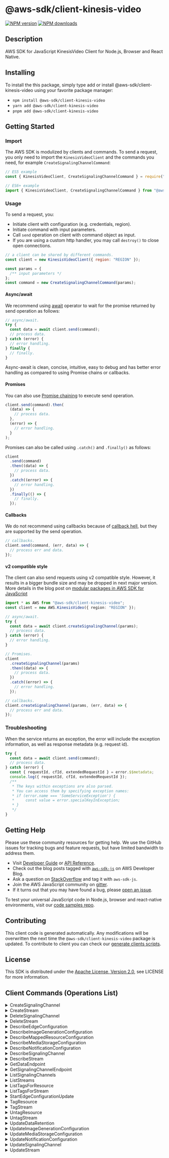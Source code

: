 <!-- generated file, do not edit directly -->

# @aws-sdk/client-kinesis-video

[![NPM version](https://img.shields.io/npm/v/@aws-sdk/client-kinesis-video/latest.svg)](https://www.npmjs.com/package/@aws-sdk/client-kinesis-video)
[![NPM downloads](https://img.shields.io/npm/dm/@aws-sdk/client-kinesis-video.svg)](https://www.npmjs.com/package/@aws-sdk/client-kinesis-video)

## Description

AWS SDK for JavaScript KinesisVideo Client for Node.js, Browser and React Native.

<p></p>

## Installing

To install the this package, simply type add or install @aws-sdk/client-kinesis-video
using your favorite package manager:

- `npm install @aws-sdk/client-kinesis-video`
- `yarn add @aws-sdk/client-kinesis-video`
- `pnpm add @aws-sdk/client-kinesis-video`

## Getting Started

### Import

The AWS SDK is modulized by clients and commands.
To send a request, you only need to import the `KinesisVideoClient` and
the commands you need, for example `CreateSignalingChannelCommand`:

```js
// ES5 example
const { KinesisVideoClient, CreateSignalingChannelCommand } = require("@aws-sdk/client-kinesis-video");
```

```ts
// ES6+ example
import { KinesisVideoClient, CreateSignalingChannelCommand } from "@aws-sdk/client-kinesis-video";
```

### Usage

To send a request, you:

- Initiate client with configuration (e.g. credentials, region).
- Initiate command with input parameters.
- Call `send` operation on client with command object as input.
- If you are using a custom http handler, you may call `destroy()` to close open connections.

```js
// a client can be shared by different commands.
const client = new KinesisVideoClient({ region: "REGION" });

const params = {
  /** input parameters */
};
const command = new CreateSignalingChannelCommand(params);
```

#### Async/await

We recommend using [await](https://developer.mozilla.org/en-US/docs/Web/JavaScript/Reference/Operators/await)
operator to wait for the promise returned by send operation as follows:

```js
// async/await.
try {
  const data = await client.send(command);
  // process data.
} catch (error) {
  // error handling.
} finally {
  // finally.
}
```

Async-await is clean, concise, intuitive, easy to debug and has better error handling
as compared to using Promise chains or callbacks.

#### Promises

You can also use [Promise chaining](https://developer.mozilla.org/en-US/docs/Web/JavaScript/Guide/Using_promises#chaining)
to execute send operation.

```js
client.send(command).then(
  (data) => {
    // process data.
  },
  (error) => {
    // error handling.
  }
);
```

Promises can also be called using `.catch()` and `.finally()` as follows:

```js
client
  .send(command)
  .then((data) => {
    // process data.
  })
  .catch((error) => {
    // error handling.
  })
  .finally(() => {
    // finally.
  });
```

#### Callbacks

We do not recommend using callbacks because of [callback hell](http://callbackhell.com/),
but they are supported by the send operation.

```js
// callbacks.
client.send(command, (err, data) => {
  // process err and data.
});
```

#### v2 compatible style

The client can also send requests using v2 compatible style.
However, it results in a bigger bundle size and may be dropped in next major version. More details in the blog post
on [modular packages in AWS SDK for JavaScript](https://aws.amazon.com/blogs/developer/modular-packages-in-aws-sdk-for-javascript/)

```ts
import * as AWS from "@aws-sdk/client-kinesis-video";
const client = new AWS.KinesisVideo({ region: "REGION" });

// async/await.
try {
  const data = await client.createSignalingChannel(params);
  // process data.
} catch (error) {
  // error handling.
}

// Promises.
client
  .createSignalingChannel(params)
  .then((data) => {
    // process data.
  })
  .catch((error) => {
    // error handling.
  });

// callbacks.
client.createSignalingChannel(params, (err, data) => {
  // process err and data.
});
```

### Troubleshooting

When the service returns an exception, the error will include the exception information,
as well as response metadata (e.g. request id).

```js
try {
  const data = await client.send(command);
  // process data.
} catch (error) {
  const { requestId, cfId, extendedRequestId } = error.$$metadata;
  console.log({ requestId, cfId, extendedRequestId });
  /**
   * The keys within exceptions are also parsed.
   * You can access them by specifying exception names:
   * if (error.name === 'SomeServiceException') {
   *     const value = error.specialKeyInException;
   * }
   */
}
```

## Getting Help

Please use these community resources for getting help.
We use the GitHub issues for tracking bugs and feature requests, but have limited bandwidth to address them.

- Visit [Developer Guide](https://docs.aws.amazon.com/sdk-for-javascript/v3/developer-guide/welcome.html)
  or [API Reference](https://docs.aws.amazon.com/AWSJavaScriptSDK/v3/latest/index.html).
- Check out the blog posts tagged with [`aws-sdk-js`](https://aws.amazon.com/blogs/developer/tag/aws-sdk-js/)
  on AWS Developer Blog.
- Ask a question on [StackOverflow](https://stackoverflow.com/questions/tagged/aws-sdk-js) and tag it with `aws-sdk-js`.
- Join the AWS JavaScript community on [gitter](https://gitter.im/aws/aws-sdk-js-v3).
- If it turns out that you may have found a bug, please [open an issue](https://github.com/aws/aws-sdk-js-v3/issues/new/choose).

To test your universal JavaScript code in Node.js, browser and react-native environments,
visit our [code samples repo](https://github.com/aws-samples/aws-sdk-js-tests).

## Contributing

This client code is generated automatically. Any modifications will be overwritten the next time the `@aws-sdk/client-kinesis-video` package is updated.
To contribute to client you can check our [generate clients scripts](https://github.com/aws/aws-sdk-js-v3/tree/main/scripts/generate-clients).

## License

This SDK is distributed under the
[Apache License, Version 2.0](http://www.apache.org/licenses/LICENSE-2.0),
see LICENSE for more information.

## Client Commands (Operations List)

<details>
<summary>
CreateSignalingChannel
</summary>

[Command API Reference](https://docs.aws.amazon.com/AWSJavaScriptSDK/v3/latest/clients/client-kinesis-video/classes/createsignalingchannelcommand.html) / [Input](https://docs.aws.amazon.com/AWSJavaScriptSDK/v3/latest/clients/client-kinesis-video/interfaces/createsignalingchannelcommandinput.html) / [Output](https://docs.aws.amazon.com/AWSJavaScriptSDK/v3/latest/clients/client-kinesis-video/interfaces/createsignalingchannelcommandoutput.html)

</details>
<details>
<summary>
CreateStream
</summary>

[Command API Reference](https://docs.aws.amazon.com/AWSJavaScriptSDK/v3/latest/clients/client-kinesis-video/classes/createstreamcommand.html) / [Input](https://docs.aws.amazon.com/AWSJavaScriptSDK/v3/latest/clients/client-kinesis-video/interfaces/createstreamcommandinput.html) / [Output](https://docs.aws.amazon.com/AWSJavaScriptSDK/v3/latest/clients/client-kinesis-video/interfaces/createstreamcommandoutput.html)

</details>
<details>
<summary>
DeleteSignalingChannel
</summary>

[Command API Reference](https://docs.aws.amazon.com/AWSJavaScriptSDK/v3/latest/clients/client-kinesis-video/classes/deletesignalingchannelcommand.html) / [Input](https://docs.aws.amazon.com/AWSJavaScriptSDK/v3/latest/clients/client-kinesis-video/interfaces/deletesignalingchannelcommandinput.html) / [Output](https://docs.aws.amazon.com/AWSJavaScriptSDK/v3/latest/clients/client-kinesis-video/interfaces/deletesignalingchannelcommandoutput.html)

</details>
<details>
<summary>
DeleteStream
</summary>

[Command API Reference](https://docs.aws.amazon.com/AWSJavaScriptSDK/v3/latest/clients/client-kinesis-video/classes/deletestreamcommand.html) / [Input](https://docs.aws.amazon.com/AWSJavaScriptSDK/v3/latest/clients/client-kinesis-video/interfaces/deletestreamcommandinput.html) / [Output](https://docs.aws.amazon.com/AWSJavaScriptSDK/v3/latest/clients/client-kinesis-video/interfaces/deletestreamcommandoutput.html)

</details>
<details>
<summary>
DescribeEdgeConfiguration
</summary>

[Command API Reference](https://docs.aws.amazon.com/AWSJavaScriptSDK/v3/latest/clients/client-kinesis-video/classes/describeedgeconfigurationcommand.html) / [Input](https://docs.aws.amazon.com/AWSJavaScriptSDK/v3/latest/clients/client-kinesis-video/interfaces/describeedgeconfigurationcommandinput.html) / [Output](https://docs.aws.amazon.com/AWSJavaScriptSDK/v3/latest/clients/client-kinesis-video/interfaces/describeedgeconfigurationcommandoutput.html)

</details>
<details>
<summary>
DescribeImageGenerationConfiguration
</summary>

[Command API Reference](https://docs.aws.amazon.com/AWSJavaScriptSDK/v3/latest/clients/client-kinesis-video/classes/describeimagegenerationconfigurationcommand.html) / [Input](https://docs.aws.amazon.com/AWSJavaScriptSDK/v3/latest/clients/client-kinesis-video/interfaces/describeimagegenerationconfigurationcommandinput.html) / [Output](https://docs.aws.amazon.com/AWSJavaScriptSDK/v3/latest/clients/client-kinesis-video/interfaces/describeimagegenerationconfigurationcommandoutput.html)

</details>
<details>
<summary>
DescribeMappedResourceConfiguration
</summary>

[Command API Reference](https://docs.aws.amazon.com/AWSJavaScriptSDK/v3/latest/clients/client-kinesis-video/classes/describemappedresourceconfigurationcommand.html) / [Input](https://docs.aws.amazon.com/AWSJavaScriptSDK/v3/latest/clients/client-kinesis-video/interfaces/describemappedresourceconfigurationcommandinput.html) / [Output](https://docs.aws.amazon.com/AWSJavaScriptSDK/v3/latest/clients/client-kinesis-video/interfaces/describemappedresourceconfigurationcommandoutput.html)

</details>
<details>
<summary>
DescribeMediaStorageConfiguration
</summary>

[Command API Reference](https://docs.aws.amazon.com/AWSJavaScriptSDK/v3/latest/clients/client-kinesis-video/classes/describemediastorageconfigurationcommand.html) / [Input](https://docs.aws.amazon.com/AWSJavaScriptSDK/v3/latest/clients/client-kinesis-video/interfaces/describemediastorageconfigurationcommandinput.html) / [Output](https://docs.aws.amazon.com/AWSJavaScriptSDK/v3/latest/clients/client-kinesis-video/interfaces/describemediastorageconfigurationcommandoutput.html)

</details>
<details>
<summary>
DescribeNotificationConfiguration
</summary>

[Command API Reference](https://docs.aws.amazon.com/AWSJavaScriptSDK/v3/latest/clients/client-kinesis-video/classes/describenotificationconfigurationcommand.html) / [Input](https://docs.aws.amazon.com/AWSJavaScriptSDK/v3/latest/clients/client-kinesis-video/interfaces/describenotificationconfigurationcommandinput.html) / [Output](https://docs.aws.amazon.com/AWSJavaScriptSDK/v3/latest/clients/client-kinesis-video/interfaces/describenotificationconfigurationcommandoutput.html)

</details>
<details>
<summary>
DescribeSignalingChannel
</summary>

[Command API Reference](https://docs.aws.amazon.com/AWSJavaScriptSDK/v3/latest/clients/client-kinesis-video/classes/describesignalingchannelcommand.html) / [Input](https://docs.aws.amazon.com/AWSJavaScriptSDK/v3/latest/clients/client-kinesis-video/interfaces/describesignalingchannelcommandinput.html) / [Output](https://docs.aws.amazon.com/AWSJavaScriptSDK/v3/latest/clients/client-kinesis-video/interfaces/describesignalingchannelcommandoutput.html)

</details>
<details>
<summary>
DescribeStream
</summary>

[Command API Reference](https://docs.aws.amazon.com/AWSJavaScriptSDK/v3/latest/clients/client-kinesis-video/classes/describestreamcommand.html) / [Input](https://docs.aws.amazon.com/AWSJavaScriptSDK/v3/latest/clients/client-kinesis-video/interfaces/describestreamcommandinput.html) / [Output](https://docs.aws.amazon.com/AWSJavaScriptSDK/v3/latest/clients/client-kinesis-video/interfaces/describestreamcommandoutput.html)

</details>
<details>
<summary>
GetDataEndpoint
</summary>

[Command API Reference](https://docs.aws.amazon.com/AWSJavaScriptSDK/v3/latest/clients/client-kinesis-video/classes/getdataendpointcommand.html) / [Input](https://docs.aws.amazon.com/AWSJavaScriptSDK/v3/latest/clients/client-kinesis-video/interfaces/getdataendpointcommandinput.html) / [Output](https://docs.aws.amazon.com/AWSJavaScriptSDK/v3/latest/clients/client-kinesis-video/interfaces/getdataendpointcommandoutput.html)

</details>
<details>
<summary>
GetSignalingChannelEndpoint
</summary>

[Command API Reference](https://docs.aws.amazon.com/AWSJavaScriptSDK/v3/latest/clients/client-kinesis-video/classes/getsignalingchannelendpointcommand.html) / [Input](https://docs.aws.amazon.com/AWSJavaScriptSDK/v3/latest/clients/client-kinesis-video/interfaces/getsignalingchannelendpointcommandinput.html) / [Output](https://docs.aws.amazon.com/AWSJavaScriptSDK/v3/latest/clients/client-kinesis-video/interfaces/getsignalingchannelendpointcommandoutput.html)

</details>
<details>
<summary>
ListSignalingChannels
</summary>

[Command API Reference](https://docs.aws.amazon.com/AWSJavaScriptSDK/v3/latest/clients/client-kinesis-video/classes/listsignalingchannelscommand.html) / [Input](https://docs.aws.amazon.com/AWSJavaScriptSDK/v3/latest/clients/client-kinesis-video/interfaces/listsignalingchannelscommandinput.html) / [Output](https://docs.aws.amazon.com/AWSJavaScriptSDK/v3/latest/clients/client-kinesis-video/interfaces/listsignalingchannelscommandoutput.html)

</details>
<details>
<summary>
ListStreams
</summary>

[Command API Reference](https://docs.aws.amazon.com/AWSJavaScriptSDK/v3/latest/clients/client-kinesis-video/classes/liststreamscommand.html) / [Input](https://docs.aws.amazon.com/AWSJavaScriptSDK/v3/latest/clients/client-kinesis-video/interfaces/liststreamscommandinput.html) / [Output](https://docs.aws.amazon.com/AWSJavaScriptSDK/v3/latest/clients/client-kinesis-video/interfaces/liststreamscommandoutput.html)

</details>
<details>
<summary>
ListTagsForResource
</summary>

[Command API Reference](https://docs.aws.amazon.com/AWSJavaScriptSDK/v3/latest/clients/client-kinesis-video/classes/listtagsforresourcecommand.html) / [Input](https://docs.aws.amazon.com/AWSJavaScriptSDK/v3/latest/clients/client-kinesis-video/interfaces/listtagsforresourcecommandinput.html) / [Output](https://docs.aws.amazon.com/AWSJavaScriptSDK/v3/latest/clients/client-kinesis-video/interfaces/listtagsforresourcecommandoutput.html)

</details>
<details>
<summary>
ListTagsForStream
</summary>

[Command API Reference](https://docs.aws.amazon.com/AWSJavaScriptSDK/v3/latest/clients/client-kinesis-video/classes/listtagsforstreamcommand.html) / [Input](https://docs.aws.amazon.com/AWSJavaScriptSDK/v3/latest/clients/client-kinesis-video/interfaces/listtagsforstreamcommandinput.html) / [Output](https://docs.aws.amazon.com/AWSJavaScriptSDK/v3/latest/clients/client-kinesis-video/interfaces/listtagsforstreamcommandoutput.html)

</details>
<details>
<summary>
StartEdgeConfigurationUpdate
</summary>

[Command API Reference](https://docs.aws.amazon.com/AWSJavaScriptSDK/v3/latest/clients/client-kinesis-video/classes/startedgeconfigurationupdatecommand.html) / [Input](https://docs.aws.amazon.com/AWSJavaScriptSDK/v3/latest/clients/client-kinesis-video/interfaces/startedgeconfigurationupdatecommandinput.html) / [Output](https://docs.aws.amazon.com/AWSJavaScriptSDK/v3/latest/clients/client-kinesis-video/interfaces/startedgeconfigurationupdatecommandoutput.html)

</details>
<details>
<summary>
TagResource
</summary>

[Command API Reference](https://docs.aws.amazon.com/AWSJavaScriptSDK/v3/latest/clients/client-kinesis-video/classes/tagresourcecommand.html) / [Input](https://docs.aws.amazon.com/AWSJavaScriptSDK/v3/latest/clients/client-kinesis-video/interfaces/tagresourcecommandinput.html) / [Output](https://docs.aws.amazon.com/AWSJavaScriptSDK/v3/latest/clients/client-kinesis-video/interfaces/tagresourcecommandoutput.html)

</details>
<details>
<summary>
TagStream
</summary>

[Command API Reference](https://docs.aws.amazon.com/AWSJavaScriptSDK/v3/latest/clients/client-kinesis-video/classes/tagstreamcommand.html) / [Input](https://docs.aws.amazon.com/AWSJavaScriptSDK/v3/latest/clients/client-kinesis-video/interfaces/tagstreamcommandinput.html) / [Output](https://docs.aws.amazon.com/AWSJavaScriptSDK/v3/latest/clients/client-kinesis-video/interfaces/tagstreamcommandoutput.html)

</details>
<details>
<summary>
UntagResource
</summary>

[Command API Reference](https://docs.aws.amazon.com/AWSJavaScriptSDK/v3/latest/clients/client-kinesis-video/classes/untagresourcecommand.html) / [Input](https://docs.aws.amazon.com/AWSJavaScriptSDK/v3/latest/clients/client-kinesis-video/interfaces/untagresourcecommandinput.html) / [Output](https://docs.aws.amazon.com/AWSJavaScriptSDK/v3/latest/clients/client-kinesis-video/interfaces/untagresourcecommandoutput.html)

</details>
<details>
<summary>
UntagStream
</summary>

[Command API Reference](https://docs.aws.amazon.com/AWSJavaScriptSDK/v3/latest/clients/client-kinesis-video/classes/untagstreamcommand.html) / [Input](https://docs.aws.amazon.com/AWSJavaScriptSDK/v3/latest/clients/client-kinesis-video/interfaces/untagstreamcommandinput.html) / [Output](https://docs.aws.amazon.com/AWSJavaScriptSDK/v3/latest/clients/client-kinesis-video/interfaces/untagstreamcommandoutput.html)

</details>
<details>
<summary>
UpdateDataRetention
</summary>

[Command API Reference](https://docs.aws.amazon.com/AWSJavaScriptSDK/v3/latest/clients/client-kinesis-video/classes/updatedataretentioncommand.html) / [Input](https://docs.aws.amazon.com/AWSJavaScriptSDK/v3/latest/clients/client-kinesis-video/interfaces/updatedataretentioncommandinput.html) / [Output](https://docs.aws.amazon.com/AWSJavaScriptSDK/v3/latest/clients/client-kinesis-video/interfaces/updatedataretentioncommandoutput.html)

</details>
<details>
<summary>
UpdateImageGenerationConfiguration
</summary>

[Command API Reference](https://docs.aws.amazon.com/AWSJavaScriptSDK/v3/latest/clients/client-kinesis-video/classes/updateimagegenerationconfigurationcommand.html) / [Input](https://docs.aws.amazon.com/AWSJavaScriptSDK/v3/latest/clients/client-kinesis-video/interfaces/updateimagegenerationconfigurationcommandinput.html) / [Output](https://docs.aws.amazon.com/AWSJavaScriptSDK/v3/latest/clients/client-kinesis-video/interfaces/updateimagegenerationconfigurationcommandoutput.html)

</details>
<details>
<summary>
UpdateMediaStorageConfiguration
</summary>

[Command API Reference](https://docs.aws.amazon.com/AWSJavaScriptSDK/v3/latest/clients/client-kinesis-video/classes/updatemediastorageconfigurationcommand.html) / [Input](https://docs.aws.amazon.com/AWSJavaScriptSDK/v3/latest/clients/client-kinesis-video/interfaces/updatemediastorageconfigurationcommandinput.html) / [Output](https://docs.aws.amazon.com/AWSJavaScriptSDK/v3/latest/clients/client-kinesis-video/interfaces/updatemediastorageconfigurationcommandoutput.html)

</details>
<details>
<summary>
UpdateNotificationConfiguration
</summary>

[Command API Reference](https://docs.aws.amazon.com/AWSJavaScriptSDK/v3/latest/clients/client-kinesis-video/classes/updatenotificationconfigurationcommand.html) / [Input](https://docs.aws.amazon.com/AWSJavaScriptSDK/v3/latest/clients/client-kinesis-video/interfaces/updatenotificationconfigurationcommandinput.html) / [Output](https://docs.aws.amazon.com/AWSJavaScriptSDK/v3/latest/clients/client-kinesis-video/interfaces/updatenotificationconfigurationcommandoutput.html)

</details>
<details>
<summary>
UpdateSignalingChannel
</summary>

[Command API Reference](https://docs.aws.amazon.com/AWSJavaScriptSDK/v3/latest/clients/client-kinesis-video/classes/updatesignalingchannelcommand.html) / [Input](https://docs.aws.amazon.com/AWSJavaScriptSDK/v3/latest/clients/client-kinesis-video/interfaces/updatesignalingchannelcommandinput.html) / [Output](https://docs.aws.amazon.com/AWSJavaScriptSDK/v3/latest/clients/client-kinesis-video/interfaces/updatesignalingchannelcommandoutput.html)

</details>
<details>
<summary>
UpdateStream
</summary>

[Command API Reference](https://docs.aws.amazon.com/AWSJavaScriptSDK/v3/latest/clients/client-kinesis-video/classes/updatestreamcommand.html) / [Input](https://docs.aws.amazon.com/AWSJavaScriptSDK/v3/latest/clients/client-kinesis-video/interfaces/updatestreamcommandinput.html) / [Output](https://docs.aws.amazon.com/AWSJavaScriptSDK/v3/latest/clients/client-kinesis-video/interfaces/updatestreamcommandoutput.html)

</details>

